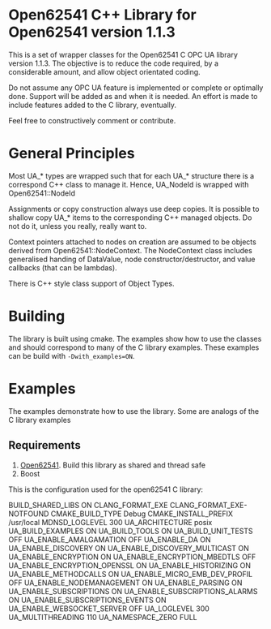 # Open62541 C++ Library for Open62541 version 1.1.3

This is a set of wrapper classes for the Open62541 C OPC UA library version 1.1.3. The objective is to reduce the code 
required, by a considerable amount, and allow object orientated coding.

Do not assume any OPC UA feature is implemented or complete or optimally done. Support will be added as and when 
it is needed. An effort is made to include features added to the C library, eventually.

Feel free to constructively comment or contribute.

# General Principles

Most UA_* types are wrapped such that for each UA_* structure there is a correspond C++ class to manage it. Hence,
UA_NodeId is wrapped with Open62541::NodeId

Assignments or copy construction always use deep copies. It is possible to shallow copy UA_* items to the 
corresponding C++ managed objects. Do not do it, unless you really, really want to.

Context pointers attached to nodes on creation are assumed to be objects derived from Open62541::NodeContext. The 
NodeContext class includes generalised handing of DataValue, node constructor/destructor, and value callbacks (that can be lambdas).

There is C++ style class support of Object Types.

# Building

The library is built using cmake. The examples show how to use the classes and should correspond to many of the C 
library examples. These examples can be build with `-Dwith_examples=ON`.

# Examples

The examples demonstrate how to use the library.  Some are analogs of the C library examples

## Requirements

1.  [Open62541](https://github.com/open62541/open62541). Build this library as shared and thread safe
2.  Boost

This is the configuration used for the open62541 C library:

BUILD_SHARED_LIBS                ON
 CLANG_FORMAT_EXE                 CLANG_FORMAT_EXE-NOTFOUND
 CMAKE_BUILD_TYPE                 Debug
 CMAKE_INSTALL_PREFIX             /usr/local
 MDNSD_LOGLEVEL                   300
 UA_ARCHITECTURE                  posix
 UA_BUILD_EXAMPLES                ON
 UA_BUILD_TOOLS                   ON
 UA_BUILD_UNIT_TESTS              OFF
 UA_ENABLE_AMALGAMATION           OFF
 UA_ENABLE_DA                     ON
 UA_ENABLE_DISCOVERY              ON
 UA_ENABLE_DISCOVERY_MULTICAST    ON
 UA_ENABLE_ENCRYPTION             ON
 UA_ENABLE_ENCRYPTION_MBEDTLS     OFF
 UA_ENABLE_ENCRYPTION_OPENSSL     ON
 UA_ENABLE_HISTORIZING            ON
 UA_ENABLE_METHODCALLS            ON
 UA_ENABLE_MICRO_EMB_DEV_PROFIL   OFF
 UA_ENABLE_NODEMANAGEMENT         ON
 UA_ENABLE_PARSING                ON
 UA_ENABLE_SUBSCRIPTIONS          ON
 UA_ENABLE_SUBSCRIPTIONS_ALARMS   ON
 UA_ENABLE_SUBSCRIPTIONS_EVENTS   ON
 UA_ENABLE_WEBSOCKET_SERVER       OFF
 UA_LOGLEVEL                      300
 UA_MULTITHREADING                110
 UA_NAMESPACE_ZERO                FULL
